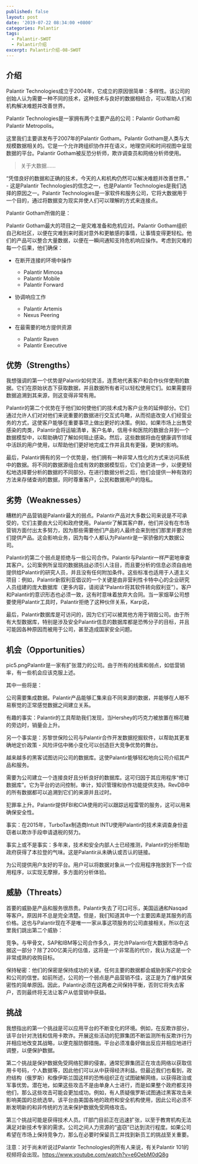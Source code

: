 ```yaml
---
published: false
layout: post
date: '2019-07-22 08:34:00 +0800'
categories: Palantir
tags:
  - Palantir-SWOT
  - Palantir介绍
excerpt: Palantir介绍-08-SWOT
---
```

## 介绍

Palantir Technologies成立于2004年，它成立的原因很简单：多样性。该公司的创始人认为需要一种不同的技术，这种技术与良好的数据相结合，可以帮助人们和机构解决难题并改善世界。

Palantir Technologies是一家拥有两个主要产品的公司：Palantir Gotham和Palantir Metropolis。

这里我们主要讲发布于2007年的Palantir Gotham。Palantir Gotham是人类与大规模数据相关的。它是一个允许跨组织协作并在语义，地理空间和时间视图中呈现数据的平台。Palantir Gotham被反恐分析师，欺诈调查员和网络分析师使用。

> 关于大数据......

“凭借良好的数据和正确的技术，今天的人和机构仍然可以解决难题并改善世界。” - 这是Palantir Technologies的信念之一，也是Palantir Technologies是我们选择的原因之一。Palantir Technologies是一家软件和服务公司，它将大数据用于一个目的，通过将数据变为现实并使人们可以理解的方式来连接点。

Palantir Gotham所做的是：


Palantir Gotham最大的项目之一是灾难准备和危机应对。Palantir Gotham组织自己和社区，以便在灾难到来时面对意外和更敏感的事情，让事情变得更轻松。他们的产品可以整合大量数据，以便在一瞬间通知支持危机响应操作。考虑到灾难的每一个后果，他们确保：

* 在断开连接的环境中操作
	- Palantir Mimosa
	- Palantir Mobile
	- Palantir Forward
    
* 协调响应工作
	- Palantir Artemis
	- Nexus Peering
    
* 在最需要的地方提供资源
	- Palantir Raven
	- Palantir Executive


## 优势（Strengths）

我想强调的第一个优势是Palantir如何灵活，连贯地代表客户和合作伙伴使用的数据。它们在原始状态下获取数据，并且数据所有者可以轻松使用它们。如果需要将数据追溯到其来源，则这变得非常有用。

Palantir的第二个优势在于他们如何使他们的技术成为客户业务的延伸部分。它们通过允许人们对对他们来说重要的数据进行交互式鸟瞰，从而彻底改变人们经营业务的方式，这使客户能够在重要事项上做出更好的决策。例如，如果市场上出售受感染的肉类，Palantir会将运输清单，客户名单，信用卡和医院的数据合并到一个数据模型中，以帮助确切了解如何阻止感染。然后，这些数据将由在健康调节领域中活跃的用户使用，以帮助他们更好地完成工作并且具有更强，更快的影响。

最后，Palantir拥有的另一个优势是，他们拥有一种非常人性化的方式来访问系统中的数据。将不同的数据源组合成有效的数据模型后，它们会更进一步，以便更轻松地选择要分析的数据的不同部分。在进行数据分析之后，他们会提供一种有效的方法来存储查询的数据，同时尊重客户，公民和数据用户的隐私。

## 劣势（Weaknesses）

糟糕的产品营销是Palantir最大的弱点。Palantir产品对大多数公司来说是不可承受的，它们主要由大公司和政府使用。Palantir了解其客户群，他们并没有在市场营销方面付出太多努力，因为那些需要他们产品的人最终会来到他们那里并要求他们提供产品。这会影响业务，因为每个人都认为Palantir是一家骄傲的大数据公司。

Palantir的第二个弱点是拒绝与一些公司合作。Palantir与Palantir一样严密地审查其客户。公司案例所呈现的数据挑战必须引人注目，而且要分析的信息必须自由地提供给Palantir的研究人员，并且没有任何附加条件。这些标准也适用于人道主义项目：例如，Palantir新叙利亚倡议的一个关键是由非营利性卡特中心的企业研究人员组建的庞大数据库（更多内容，请阅读“Palantir将其软件转向叙利亚”）。客户和Palantir的意识形态也必须一致，这有时意味着放弃大合同。当一家烟草公司想要使用Palantir工具时，Palantir拒绝了这种伙伴关系，Karp说，

最后，Palantir数据库是可访问的，因为它们可以被其他方用于销毁公司。由于所有大型数据库，特别是涉及安全Palantir信息的数据库都是恐怖分子的目标，并且可能因各种原因而被用于公司，甚至造成国家安全问题。

## 机会（Opportunities）

pic5.pngPalantir是一家有扩张潜力的公司。由于所有的线索和弱点，如低营销率，有一些机会应该克服上述。

其中一些将是：

公司需要集成数据。Palantir产品能够汇集来自不同来源的数据，并能够在人眼不易察觉的正常感觉数据之间建立关系。

有趣的事实：Palantir的工具帮助我们发现，当Hershey的巧克力被放置在棉花糖的旁边时，销量会上升。

另一个事实是：苏黎世保险公司与Palantir合作开发数据挖掘软件，以帮助其更准确地定价政策 - 风险评估中微小变化可以创造巨大竞争优势的舞台。

越来越多的黑客试图访问公司的数据库。这使Palantir能够轻松地向公司介绍其产品和服务。

需要为公司建立一个连接良好且分析良好的数据库。这可归因于其应用程序“修订数据库”。它为平台的访问控制，审计，知识管理和协作功能提供支持。RevDB中的所有数据都可以追溯到它们的来源并且过时。

犯罪率上升。Palantir提供FBI和CIA使用的可以跟踪远程雷管的服务，这可以用来确保安全性。

事实：在2015年，TurboTax制造商Intuit INTU使用Palantir的技术来调查身份盗窃者以欺诈手段申请退税的努力。

事实上或不是事实：多年来，技术和安全内部人士已经推测，Palantir的分析帮助政府获得了本拉登的气味。这是Palantir从未确认或否认的链接。

为公司提供用户友好的平台。用户可以将数据对象从一个应用程序拖放到下一个应用程序，以实现无摩擦，多方面的分析体验。

## 威胁（Threats）

首要的威胁是产品和服务很昂贵。Palantir失去了可口可乐，美国运通和Nasqad等客户。原因并不总是完全清楚。但是，我们知道其中一个主要因素是其服务的高价格。这也与Palantir现在不是唯一一家从事这项服务的公司直接相关。所以在这里我们跳出第二个威胁：

竞争。与甲骨文，SAP和IBM等公司合作多久，并允许Palantir在大数据市场中占据这一部分？除了200亿美元的估值，这将是一个非常高的代价，我认为这是一个非常成熟的收购目标。

保持秘密：他们的保密是保持成功的关键。任何主要的数据都会威胁到客户的安全和公司的信誉。如前所述，公司的一个弱点是产品营销不佳，这正是为了维护其保密性的简单原因。因此，Palantir必须在这两者之间保持平衡，否则它将失去客户，否则最终将无法让客户从低营销中获益。

## 挑战


我想指出的第一个挑战是可以应用平台的不断变化的环境。例如，在反欺诈部分，该平台针对洗钱和信用卡欺诈。开展这些活动的犯罪集团不断监测所有反欺诈行为并相应地改变其战略，以便克服防御措施。平台必须准备好做出反应并相应地进行调整，以便保护数据。

第二个挑战是保护数据免受网络犯罪的侵害。通常犯罪集团正在攻击网络以获取信用卡号码，个人数据等，因此他们可以从中获得经济利益。但最近我们也看到，政府结构（俄罗斯）和像伊斯兰国这样的恐怖组织正在试图破解网络，以获得政治或军事优势。潜在地，如果这些攻击不是由单身人士进行，而是如果整个政府都支持他们，那么这些攻击可能会更加成功。例如，有人质疑俄罗斯试图通过黑客攻击来影响美国的总统选举。该平台由美国各地的政府和安全机构使用，因此公司必须不断发明新的和非传统的方法来保护数据免受网络攻击。

第三个挑战可能是获得技术人员。IT部门目前正在迅速扩张，以至于教育机构无法满足对新技术专家的需求。公司之间人力资源的“盗窃”已达到流行程度。如果公司希望在市场上保持竞争力，那么在必要时保留员工并找到新员工的挑战至关重要。

注意：对于尚未听说过Palantir Technologies的所有人来说，有关Palantir 101的视频将会出现。https://www.youtube.com/watch?v=e6OebM0dQ8g

